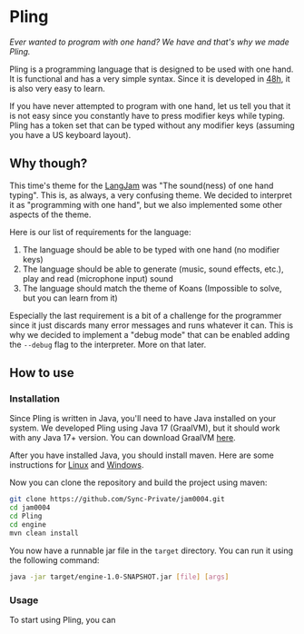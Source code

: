 # Pling

_Ever wanted to program with one hand? We have and that's why we made Pling._

Pling is a programming language that is designed to be used with one hand. It is functional
and has a very simple syntax. Since it is developed in [48h](https://github.com/langjam/jam0004), it is also very easy to learn.

If you have never attempted to program with one hand, let us tell you that it is not easy
since you constantly have to press modifier keys while typing. Pling has a token set that
can be typed without any modifier keys (assuming you have a US keyboard layout).

## Why though?

This time's theme for the [LangJam](https://github.com/langjam/jam0004) was "The sound(ness) of one hand typing".
This is, as always, a very confusing theme. We decided to interpret it as "programming with one hand", but we also
implemented some other aspects of the theme.

Here is our list of requirements for the language:
1. The language should be able to be typed with one hand (no modifier keys) 
2. The language should be able to generate (music, sound effects, etc.), play and read (microphone input) sound
3. The language should match the theme of Koans (Impossible to solve, but you can learn from it)

Especially the last requirement is a bit of a challenge for the programmer since it just discards many error messages
and runs whatever it can. This is why we decided to implement a "debug mode" that can be enabled adding the `--debug` flag
to the interpreter. More on that later.

## How to use

### Installation

Since Pling is written in Java, you'll need to have Java installed on your system. We developed Pling using Java 17 (GraalVM),
but it should work with any Java 17+ version. You can download GraalVM [here](https://www.graalvm.org/downloads/).

After you have installed Java, you should install maven. Here are some instructions for [Linux](https://maven.apache.org/install.html) and [Windows](https://phoenixnap.com/kb/install-maven-windows).

Now you can clone the repository and build the project using maven:
```bash
git clone https://github.com/Sync-Private/jam0004.git
cd jam0004
cd Pling
cd engine
mvn clean install
```

You now have a runnable jar file in the `target` directory. You can run it using the following command:
```bash
java -jar target/engine-1.0-SNAPSHOT.jar [file] [args]
```

### Usage

To start using Pling, you can 